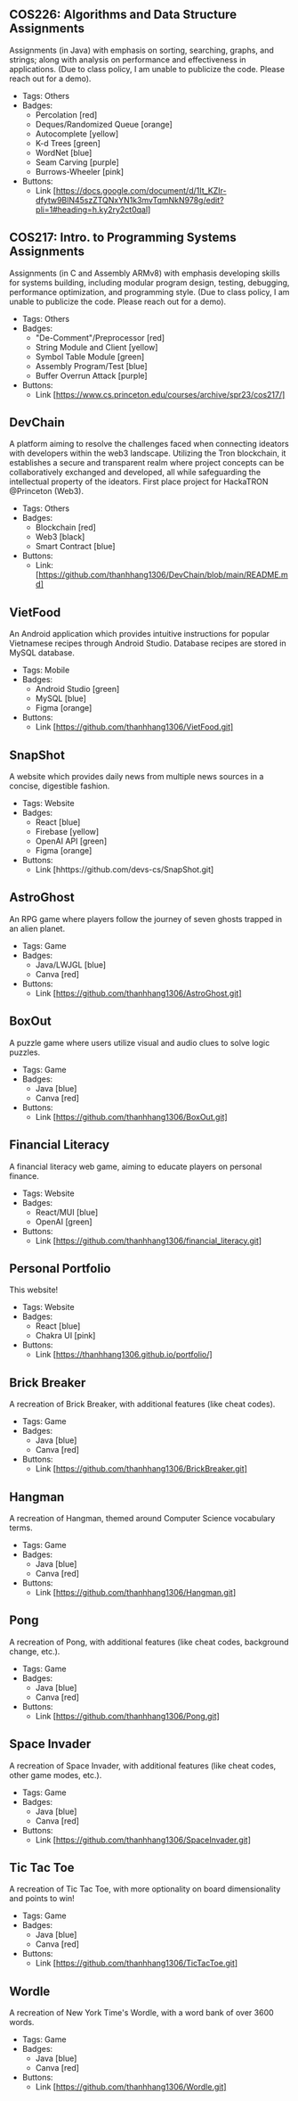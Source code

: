## COS226: Algorithms and Data Structure Assignments 
Assignments (in Java) with emphasis on sorting, searching, graphs, and strings; along with analysis on performance and effectiveness in applications. (Due to class policy, I am unable to publicize the code. Please reach out for a demo). 
- Tags: Others
- Badges:
  - Percolation [red]
  - Deques/Randomized Queue [orange]
  - Autocomplete [yellow]
  - K-d Trees [green]
  - WordNet [blue]
  - Seam Carving [purple]
  - Burrows-Wheeler [pink]
- Buttons:
  - Link [https://docs.google.com/document/d/1It_KZIr-dfytw9BlN45szZTQNxYN1k3mvTqmNkN978g/edit?pli=1#heading=h.ky2ry2ct0qal]

## COS217: Intro. to Programming Systems Assignments 
Assignments (in C and Assembly ARMv8) with emphasis developing skills for systems building, including modular program design, testing, debugging, performance optimization, and programming style. (Due to class policy, I am unable to publicize the code. Please reach out for a demo).
- Tags: Others
- Badges:
  - "De-Comment"/Preprocessor [red]
  - String Module and Client [yellow]
  - Symbol Table Module [green]
  - Assembly Program/Test [blue]
  - Buffer Overrun Attack [purple]
- Buttons:
  - Link [https://www.cs.princeton.edu/courses/archive/spr23/cos217/]

## DevChain
A platform aiming to resolve the challenges faced when connecting ideators with developers within the web3 landscape. Utilizing the Tron blockchain, it establishes a secure and transparent realm where project concepts can be collaboratively exchanged and developed, all while safeguarding the intellectual property of the ideators. First place project for HackaTRON @Princeton (Web3).
- Tags: Others 
- Badges: 
  - Blockchain [red]
  - Web3 [black]
  - Smart Contract [blue]
- Buttons:
  - Link: [https://github.com/thanhhang1306/DevChain/blob/main/README.md]

## VietFood
An Android application which provides intuitive instructions for popular Vietnamese recipes through Android Studio. Database recipes are stored in MySQL database. 
- Tags: Mobile
- Badges:
  - Android Studio [green]
  - MySQL [blue]
  - Figma [orange]
- Buttons:
  - Link [https://github.com/thanhhang1306/VietFood.git]

## SnapShot
A website which provides daily news from multiple news sources in a concise, digestible fashion.
- Tags: Website
- Badges:
  - React [blue]
  - Firebase [yellow]
  - OpenAI API [green]
  - Figma [orange]
- Buttons:
  - Link [hhttps://github.com/devs-cs/SnapShot.git]

## AstroGhost
An RPG game where players follow the journey of seven ghosts trapped in an alien planet. 
- Tags: Game
- Badges:
  - Java/LWJGL [blue]
  - Canva [red]
- Buttons:
  - Link [https://github.com/thanhhang1306/AstroGhost.git]
  
## BoxOut
A puzzle game where users utilize visual and audio clues to solve logic puzzles.
- Tags: Game
- Badges:
  - Java [blue]
  - Canva [red]
- Buttons:
  - Link [https://github.com/thanhhang1306/BoxOut.git]

## Financial Literacy 
A financial literacy web game, aiming to educate players on personal finance.
- Tags: Website
- Badges:
  - React/MUI [blue]
  - OpenAI [green]
- Buttons:
  - Link [https://github.com/thanhhang1306/financial_literacy.git]

## Personal Portfolio
This website!
- Tags: Website
- Badges:
  - React [blue]
  - Chakra UI [pink]
- Buttons:
  - Link [https://thanhhang1306.github.io/portfolio/]

## Brick Breaker
A recreation of Brick Breaker, with additional features (like cheat codes). 
- Tags: Game
- Badges:
  - Java [blue]
  - Canva [red]
- Buttons:
  - Link [https://github.com/thanhhang1306/BrickBreaker.git]

## Hangman
A recreation of Hangman, themed around Computer Science vocabulary terms.
- Tags: Game
- Badges:
  - Java [blue]
  - Canva [red]
- Buttons:
  - Link [https://github.com/thanhhang1306/Hangman.git]

## Pong
A recreation of Pong, with additional features (like cheat codes, background change, etc.). 
- Tags: Game
- Badges:
  - Java [blue]
  - Canva [red]
- Buttons:
  - Link [https://github.com/thanhhang1306/Pong.git]
  
## Space Invader
A recreation of Space Invader, with additional features (like cheat codes, other game modes, etc.).
- Tags: Game
- Badges:
  - Java [blue]
  - Canva [red]
- Buttons:
  - Link [https://github.com/thanhhang1306/SpaceInvader.git]

## Tic Tac Toe
A recreation of Tic Tac Toe, with more optionality on board dimensionality and points to win! 
- Tags: Game
- Badges:
  - Java [blue]
  - Canva [red]
- Buttons:
  - Link [https://github.com/thanhhang1306/TicTacToe.git]

## Wordle
A recreation of New York Time's Wordle, with a word bank of over 3600 words.  
- Tags: Game
- Badges:
  - Java [blue]
  - Canva [red]
- Buttons:
  - Link [https://github.com/thanhhang1306/Wordle.git]
